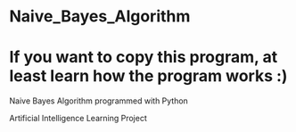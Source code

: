 # Naive_Bayes_Algorithm
# If you want to copy this program, at least learn how the program works :)

Naive Bayes Algorithm programmed with Python

Artificial Intelligence Learning Project
